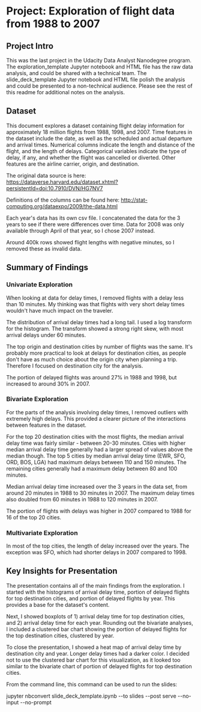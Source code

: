 # Project: Exploration of flight data from 1988 to 2007

## Project Intro

This was the last project in the Udacity Data Analyst Nanodegree program. The exploration_template Jupyter notebook and HTML file has the raw data analysis, and could be shared with a technical team. The slide_deck_template Jupyter notebook and HTML file polish the analysis and could be presented to a non-technical audience. Please see the rest of this readme for additional notes on the analysis.

## Dataset

This document explores a dataset containing flight delay information for approximately 18 million flights from 1988, 1998, and 2007. Time features in the dataset include the date, as well as the scheduled and actual departure and arrival times. Numerical columns indicate the length and distance of the flight, and the length of delays. Categorical variables indicate the type of delay, if any, and whether the flight was cancelled or diverted. Other features are the airline carrier, origin, and destination.

The original data source is here: https://dataverse.harvard.edu/dataset.xhtml?persistentId=doi:10.7910/DVN/HG7NV7

Definitions of the columns can be found here: http://stat-computing.org/dataexpo/2009/the-data.html

Each year's data has its own csv file. I concatenated the data for the 3 years to see if there were differences over time. Data for 2008 was only available through April of that year, so I chose 2007 instead.

Around 400k rows showed flight lengths with negative minutes, so I removed these as invalid data.

## Summary of Findings

### Univariate Exploration

When looking at data for delay times, I removed flights with a delay less than 10 minutes. My thinking was that flights with very short delay times wouldn't have much impact on the traveler.

The distribution of arrival delay times had a long tail. I used a log transform for the histogram. The transform showed a strong right skew, with most arrival delays under 60 minutes.

The top origin and destination cities by number of flights was the same. It's probably more practical to look at delays for destination cities, as people don't have as much choice about the origin city when planning a trip. Therefore I focused on destination city for the analysis.

The portion of delayed flights was around 27% in 1988 and 1998, but increased to around 30% in 2007.

### Bivariate Exploration

For the parts of the analysis involving delay times, I removed outliers with extremely high delays. This provided a clearer picture of the interactions between features in the dataset.

For the top 20 destination cities with the most flights, the median arrival delay time was fairly similar - between 20-30 minutes. Cities with higher median arrival delay time generally had a larger spread of values above the median though. The top 5 cities by median arrival delay time (EWR, SFO, ORD, BOS, LGA) had maximum delays between 110 and 150 minutes. The remaining cities generally had a maximum delay between 80 and 100 minutes.

Median arrival delay time increased over the 3 years in the data set, from around 20 minutes in 1988 to 30 minutes in 2007. The maximum delay times also doubled from 60 minutes in 1988 to 120 minutes in 2007.

The portion of flights with delays was higher in 2007 compared to 1988 for 16 of the top 20 cities.

### Multivariate Exploration

In most of the top cities, the length of delay increased over the years. The exception was SFO, which had shorter delays in 2007 compared to 1998.

## Key Insights for Presentation

The presentation contains all of the main findings from the exploration. I started with the histograms of arrival delay time, portion of delayed flights for top destination cities, and portion of delayed flights by year. This provides a base for the dataset's content.

Next, I showed boxplots of 1) arrival delay time for top destination cities, and 2) arrival delay time for each year. Rounding out the bivariate analyses, I included a clustered bar chart showing the portion of delayed flights for the top destination cities, clustered by year.

To close the presentation, I showed a heat map of arrival delay time by destination city and year. Longer delay times had a darker color. I decided not to use the clustered bar chart for this visualization, as it looked too similar to the bivariate chart of portion of delayed flights for top destination cities.

From the command line, this command can be used to run the slides:

jupyter nbconvert slide_deck_template.ipynb --to slides --post serve --no-input --no-prompt
